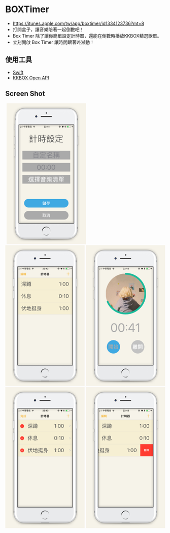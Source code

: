 # BOXTimer
- https://itunes.apple.com/tw/app/boxtimer/id1334123736?mt=8
- 打開盒子，讓音樂陪著一起倒數吧！
- Box Timer 除了讓你簡單設定計時器，還能在倒數時播放KKBOX精選歌單。
- 立刻開啟 Box Timer 讓時間跟著咚滋動！

## 使用工具
- [Swift](https://developer.apple.com/swift/)
- [KKBOX Open API](https://developer.kkbox.com/#/)

## Screen Shot
![]()
<img src="https://github.com/keith222/kkbox-30secs-timer/blob/master/screenshot_1.jpg?raw=true" width="250" height="444">
<img src="https://github.com/keith222/kkbox-30secs-timer/blob/master/screenshot_2.jpg?raw=true" width="250" height="444">
<img src="https://github.com/keith222/kkbox-30secs-timer/blob/master/screenshot_3.jpg?raw=true" width="250" height="444">
<img src="https://github.com/keith222/kkbox-30secs-timer/blob/master/screenshot_4.jpg?raw=true" width="250" height="444">
<img src="https://github.com/keith222/kkbox-30secs-timer/blob/master/screenshot_5.jpg?raw=true" width="250" height="444">

